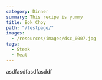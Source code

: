 ```yaml
---
category: Dinner
summary: This recipe is yummy
title: Bok Choy
path: "/testpage/"
images:
  - /resources/images/dsc_0007.jpg
tags:
  - Steak
  - Meat
---
```

asdfasdfasdfasddf
